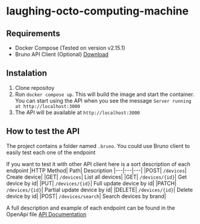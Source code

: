 # laughing-octo-computing-machine

## Requirements
- Docker Compose (Tested on version v2.15.1)
- Bruno API Client (Optional) [Download](https://www.usebruno.com/downloads)

## Instalation
1. Clone repositoy
1. Run `docker compose up`. This will build the image and start the container. You can start using the API when you see the message `Server running at http://localhost:3000`
1. The API will be available at `http://localhost:3000`

## How to test the API

The project contains a folder named `.bruno`. You could use Bruno client to easily test each one of the endpoint

If you want to test it with other API client here is a sort description of each endpoint
|HTTP Method| Path| Description
|---|---|---|
|POST| `/devices`| Create device|
|GET| `/devices`| List all devices|
|GET| `/devices/{id}`| Get device by id|
|PUT| `/devices/{id}`| Full update device by id|
|PATCH| `/devices/{id}`| Partial update device by id|
|DELETE| `/devices/{id}`| Delete device by id|
|POST| `/devices/search`| Search devices by brand|

A full description and example of each endpoint can be found in the OpenApi file [API Documentation](./device-service-api-definition.yml)
